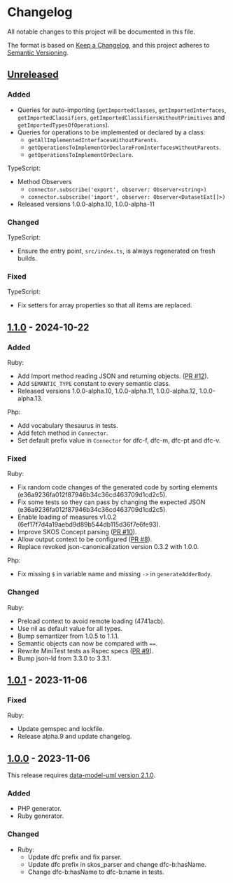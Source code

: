 # Changelog

All notable changes to this project will be documented in this file.

The format is based on [Keep a Changelog](https://keepachangelog.com/en/1.0.0/),
and this project adheres to [Semantic Versioning](https://semver.org/spec/v2.0.0.html).

## [Unreleased]

### Added

- Queries for auto-importing (`getImportedClasses`, `getImportedInterfaces`, `getImportedClassifiers`, `getImportedClassifiersWithoutPrimitives` and `getImportedTypesOfOperations`).
- Queries for operations to be implemented or declared by a class: 
  - `getAllImplementedInterfacesWithoutParents`.
  - `getOperationsToImplementOrDeclareFromInterfacesWithoutParents`.
  - `getOperationsToImplementOrDeclare`.

TypeScript:
- Method Observers
  - `connector.subscribe('export', observer: Observer<string>)`
  - `connector.subscribe('import', observer: Observer<DatasetExt[]>)`
- Released versions 1.0.0-alpha.10, 1.0.0-alpha-11

### Changed
TypeScript:
- Ensure the entry point, `src/index.ts`, is always regenerated on fresh builds.

### Fixed
TypeScript:
- Fix setters for array properties so that all items are replaced.

## [1.1.0] - 2024-10-22

### Added

Ruby:
- Add Import method reading JSON and returning objects. ([PR #12](https://github.com/datafoodconsortium/connector-codegen/pull/12)).
- Add `SEMANTIC_TYPE` constant to every semantic class.
- Released versions 1.0.0-alpha.10, 1.0.0-alpha.11, 1.0.0-alpha.12, 1.0.0-alpha.13.

Php:
- Add vocabulary thesaurus in tests.
- Add fetch method in `Connector`.
- Set default prefix value in `Connector` for dfc-f, dfc-m, dfc-pt and dfc-v.

### Fixed

Ruby:
- Fix random code changes of the generated code by sorting elements (e36a9236fa012f87946b34c36cd463709d1cd2c5).
- Fix some tests so they can pass by changing the expected JSON (e36a9236fa012f87946b34c36cd463709d1cd2c5).
- Enable loading of measures v1.0.2 (6ef17f7d4a19aebd9d89b544db115d36f7e6fe93).
- Improve SKOS Concept parsing ([PR #10](https://github.com/datafoodconsortium/connector-codegen/pull/10)).
- Allow output context to be configured ([PR #8](https://github.com/datafoodconsortium/connector-codegen/pull/8)).
- Replace revoked json-canonicalization version 0.3.2 with 1.0.0.

Php:
- Fix missing `$` in variable name and missing `->` in `generateAdderBody`.

### Changed

Ruby:
- Preload context to avoid remote loading (4741acb).
- Use nil as default value for all types.
- Bump semantizer from 1.0.5 to 1.1.1.
- Semantic objects can now be compared with `==`.
- Rewrite MiniTest tests as Rspec specs ([PR #9](https://github.com/datafoodconsortium/connector-codegen/pull/9)).
- Bump json-ld from 3.3.0 to 3.3.1.

## [1.0.1] - 2023-11-06

### Fixed

Ruby:
  - Update gemspec and lockfile.
  - Release alpha.9 and update changelog.

## [1.0.0] - 2023-11-06

This release requires [data-model-uml version 2.1.0](https://github.com/datafoodconsortium/data-model-uml/releases/tag/v2.1.0).

### Added

- PHP generator.
- Ruby generator.

### Changed

- Ruby:
  - Update dfc prefix and fix parser.
  - Update dfc prefix in skos_parser and change dfc-b:hasName.
  - Change dfc-b:hasName to dfc-b:name in tests.

[unreleased]: https://github.com/datafoodconsortium/connector-codegen/compare/v1.1.0...HEAD
[1.1.0]: https://github.com/datafoodconsortium/connector-codegen/compare/v1.0.1...v1.1.0
[1.0.1]: https://github.com/datafoodconsortium/connector-codegen/compare/v1.0.0...v1.0.1
[1.0.0]: https://github.com/datafoodconsortium/connector-codegen/releases/tag/v1.0.0
